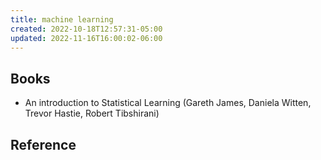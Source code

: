 ```yaml
---
title: machine learning
created: 2022-10-18T12:57:31-05:00
updated: 2022-11-16T16:00:02-06:00
---
```


## Books
- An introduction to Statistical Learning (Gareth James, Daniela Witten, Trevor Hastie, Robert Tibshirani)

## Reference
